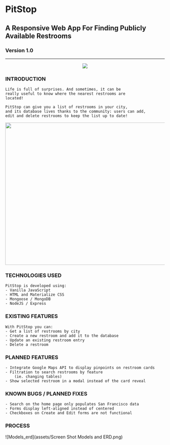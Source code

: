 # PitStop
## A Responsive Web App For Finding Publicly Available Restrooms
### Version 1.0
<hr>

<p align="center">
  <img src="https://git.generalassemb.ly/aurelieverrot/Project_1_PitStop/blob/master/assets/pitcrew-flag.png">
</p>

### INTRODUCTION
    Life is full of surprises. And sometimes, it can be 
    really useful to know where the nearest restrooms are
    located!

    PitStop can give you a list of restrooms in your city, 
    and its database lives thanks to the community: users can add, 
    edit and delete restrooms to keep the list up to date!


<p align="center">
  <img width="850" height="450" src="https://git.generalassemb.ly/aurelieverrot/Project_1_PitStop/blob/master/assets/screenshot-index.png">
</p>


### TECHNOLOGIES USED
    PitStop is developed using:
    - Vanilla JavaScript 
    - HTML and Materialize CSS
    - Mongoose / MongoDB
    - NodeJS / Express

### EXISTING FEATURES
    With PitStop you can:
    - Get a list of restrooms by city
    - Create a new restroom and add it to the database
    - Update an existing restroom entry
    - Delete a restroom

### PLANNED FEATURES
    - Integrate Google Maps API to display pinpoints on restroom cards
    - Filtration to search restrooms by feature 
        (ie. changing tables)
    - Show selected restroom in a modal instead of the card reveal

### KNOWN BUGS / PLANNED FIXES
    - Search on the home page only populates San Francisco data
    - Forms display left-aligned instead of centered
    - Checkboxes on Create and Edit forms are not functional

### PROCESS
![Models_erd](assets/Screen Shot Models and ERD.png)



